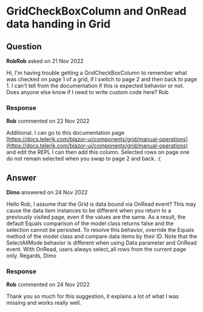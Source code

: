 # GridCheckBoxColumn and OnRead data handing in Grid

## Question

**RobRob** asked on 21 Nov 2022

Hi, I'm having trouble getting a GridCheckBoxColumn to remember what was checked on page 1 of a grid, if I switch to page 2 and then back to page 1. I can't tell from the documentation if this is expected behavior or not. Does anyone else know if I need to write custom code here? Rob

### Response

**Rob** commented on 22 Nov 2022

Additional. I can go to this documentation page [https://docs.telerik.com/blazor-ui/components/grid/manual-operations](https://docs.telerik.com/blazor-ui/components/grid/manual-operations) and edit the REPL I can then add this column. <GridCheckboxColumn SelectAll="false" Width="70px" ShowColumnMenu="@false" /> Selected rows on page one do not remain selected when you swap to page 2 and back. :(

## Answer

**Dimo** answered on 24 Nov 2022

Hello Rob, I assume that the Grid is data bound via OnRead event? This may cause the data item instances to be different when you return to a previously visited page, even if the values are the same. As a result, the default Equals comparison of the model class returns false and the selection cannot be persisted. To resolve this behavior, override the Equals method of the model class and compare data items by their ID. Note that the SelectAllMode behavior is different when using Data parameter and OnRead event. With OnRead, users always select_all rows from the current page only. Regards, Dimo

### Response

**Rob** commented on 24 Nov 2022

Thank you so much for this suggestion, it explains a lot of what I was missing and works really well.
